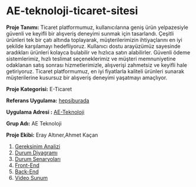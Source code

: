 # AE-teknoloji-ticaret-sitesi    
**Proje Tanımı:** Ticaret platformumuz, kullanıcılarına geniş ürün yelpazesiyle güvenli ve keyifli bir alışveriş deneyimi sunmak için tasarlandı. Çeşitli ürünleri tek bir çatı altında toplayarak, müşterilerimizin ihtiyaçlarını en iyi şekilde karşılamayı hedefliyoruz. Kullanıcı dostu arayüzümüz sayesinde aradıkları ürünleri kolayca bulabilir ve hızlıca satın alabilirler. Güvenli ödeme sistemlerimiz, hızlı teslimat seçeneklerimiz ve müşteri memnuniyetine odaklanan satış sonrası hizmetlerimizle, alışverişi zahmetsiz ve keyifli hale getiriyoruz. Ticaret platformumuz, en iyi fiyatlarla kaliteli ürünleri sunarak müşterilerine kusursuz bir alışveriş deneyimi yaşatmayı amaçlıyor.  
  
**Proje Kategorisi:** E-Ticaret 
  
**Referans Uygulama:** [hepsiburada](https://www.hepsiburada.com/)   
  
**Uygulama Adresi :** [AE-Teknoloji](https://ae-teknoloji-ticaret-sitesi-hucg.vercel.app/file.html)
  
**Grup Adı:** AE Teknoloji  
  
**Proje Ekibi:** Eray Altıner,Ahmet Kaçan  
  
1. [Gereksinim Analizi](Gereksinim-Analizi.md)
1. [Durum Diyagramı](Durum-Diyagramı.md)
1. [Durum Senaryoları](Durum-Senaryoları.md)
1. [Front-End](Front-End.md)
1. [Back-End](Back-End.md)
1. [Video Sunum](Sunum.md)
